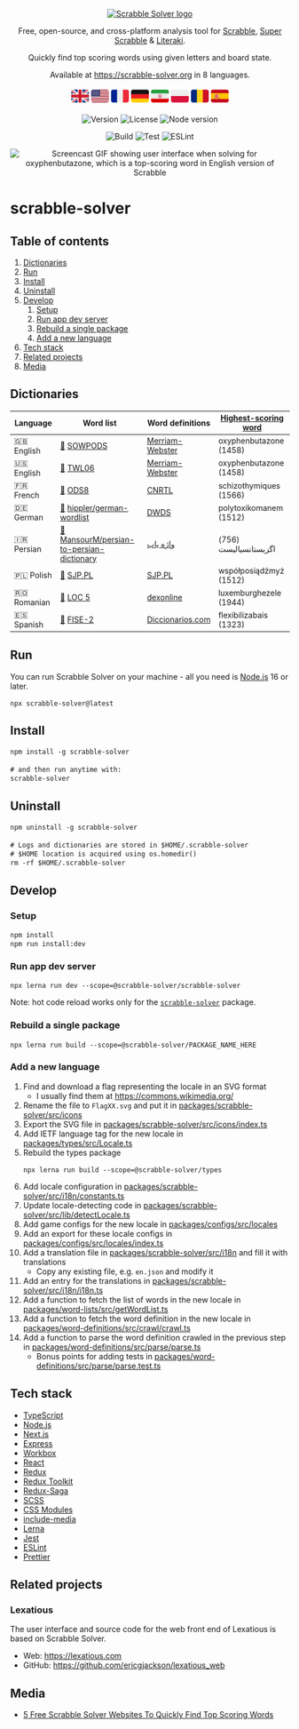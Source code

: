 <div align="center">
  <p>
    <a href="https://scrabble-solver.org">
      <img alt="Scrabble Solver logo" height="120" src="https://raw.githubusercontent.com/kamilmielnik/scrabble-solver/master/packages/scrabble-solver/public/logo.svg" />
    </a>
  </p>

  <p>
    Free, open-source, and cross-platform analysis tool for <a href="https://en.wikipedia.org/wiki/Scrabble">Scrabble</a>, <a href="https://en.wikipedia.org/wiki/Super_Scrabble">Super Scrabble</a> &amp; <a href="https://pl.wikipedia.org/wiki/Literaki">Literaki</a>.
  </p>

  <p>
    Quickly find top scoring words using given letters and board state.
  </p>

  <p>
    Available at <a href="https://scrabble-solver.org">https://scrabble-solver.org</a> in 8 languages.
  </p>

  <p>
    <img height="32" src="https://raw.githubusercontent.com/twitter/twemoji/master/assets/svg/1f1ec-1f1e7.svg" alt="Flag of United Kingdom" title="English (GB)" />
    <img height="32" src="https://raw.githubusercontent.com/twitter/twemoji/master/assets/svg/1f1fa-1f1f8.svg" alt="Flag of United States" title="English (US)" />
    <img height="32" src="https://raw.githubusercontent.com/twitter/twemoji/master/assets/svg/1f1eb-1f1f7.svg" alt="Flag of France" title="French" />
    <img height="32" src="https://raw.githubusercontent.com/twitter/twemoji/master/assets/svg/1f1e9-1f1ea.svg" alt="Flag of Germany" title="German" />
    <img height="32" src="https://raw.githubusercontent.com/twitter/twemoji/master/assets/svg/1f1ee-1f1f7.svg" alt="Flag of Iran" title="Persian" />
    <img height="32" src="https://raw.githubusercontent.com/twitter/twemoji/master/assets/svg/1f1f5-1f1f1.svg" alt="Flag of Poland" title="Polish" />
    <img height="32" src="https://raw.githubusercontent.com/twitter/twemoji/master/assets/svg/1f1f7-1f1f4.svg" alt="Flag of Romania" title="Romanian" />
    <img height="32" src="https://raw.githubusercontent.com/twitter/twemoji/master/assets/svg/1f1ea-1f1f8.svg" alt="Flag of Spain" title="Spanish" />
  </p>

  <p>
    <img src="https://img.shields.io/github/package-json/v/kamilmielnik/scrabble-solver" alt="Version" />
    <img src="https://img.shields.io/npm/l/scrabble-solver" alt="License" />
    <img src="https://img.shields.io/node/v/scrabble-solver" alt="Node version" />
  </p>

  <p>
    <img src="https://github.com/kamilmielnik/scrabble-solver/workflows/Build/badge.svg" alt="Build" />
    <img src="https://github.com/kamilmielnik/scrabble-solver/workflows/Test/badge.svg" alt="Test" />
    <img src="https://github.com/kamilmielnik/scrabble-solver/workflows/ESLint/badge.svg" alt="ESLint" />
  </p>

  <img alt="Screencast GIF showing user interface when solving for oxyphenbutazone, which is a top-scoring word in English version of Scrabble" src="https://raw.githubusercontent.com/kamilmielnik/scrabble-solver/master/screencast.gif" />
</div>

# scrabble-solver

## Table of contents

1. [Dictionaries](#dictionaries)
2. [Run](#run)
3. [Install](#install)
4. [Uninstall](#uninstall)
5. [Develop](#develop)
    1. [Setup](#setup)
    2. [Run app dev server](#run-app-dev-server)
    3. [Rebuild a single package](#rebuild-a-single-package)
    4. [Add a new language](#add-a-new-language)
6. [Tech stack](#tech-stack)
7. [Related projects](#related-projects)
8. [Media](#media)

## Dictionaries

| Language    | Word list                                                                                                                                                                                              | Word definitions                                    | [Highest-scoring word](https://codesandbox.io/s/highest-scoring-words-in-scrabble-vbj1ns?file=/src/index.js) |
|-------------|--------------------------------------------------------------------------------------------------------------------------------------------------------------------------------------------------------|-----------------------------------------------------|--------------------------------------------------------------------------------------------------------------|
| 🇬🇧 English  | [💾](https://www.wordgamedictionary.com/sowpods/download/sowpods.txt) [SOWPODS](https://en.wikipedia.org/wiki/Collins_Scrabble_Words)                                                                   | [Merriam-Webster](https://www.merriam-webster.com/) | oxyphenbutazone (1458)                                                                                       |
| 🇺🇸 English  | [💾](https://www.wordgamedictionary.com/twl06/download/twl06.txt) [TWL06](https://en.wikipedia.org/wiki/NASPA_Word_List)                                                                                | [Merriam-Webster](https://www.merriam-webster.com/) | oxyphenbutazone (1458)                                                                                       |
| 🇫🇷 French   | [💾](https://raw.githubusercontent.com/Thecoolsim/French-Scrabble-ODS8/main/French%20ODS%20dictionary.txt) [ODS8](https://github.com/Thecoolsim/French-Scrabble-ODS8)                                   | [CNRTL](https://www.cnrtl.fr/)                      | schizothymiques (1566)                                                                                       |
| 🇩🇪 German   | [💾](https://raw.githubusercontent.com/hippler/german-wordlist/master/words.txt) [hippler/german-wordlist](https://github.com/hippler/german-wordlist)                                                  | [DWDS](https://www.dwds.de)                         | polytoxikomanem (1512)                                                                                       |
| 🇮🇷 Persian  | [💾](https://raw.githubusercontent.com/MansourM/persian-to-persian-dictionary/main/moein/words.txt) [MansourM/persian-to-persian-dictionary](https://github.com/MansourM/persian-to-persian-dictionary) | [واژه یاب](https://vajehyab.com)                    | ‏(756) اگزیستانسیالیست                                                                                        |
| 🇵🇱 Polish   | [💾](https://sjp.pl/slownik/growy/) [SJP.PL](https://sjp.pl/slownik/dp.phtml)                                                                                                                           | [SJP.PL](https://sjp.pl)                            | współposiądźmyż (1512)                                                                                       |
| 🇷🇴 Romanian | [💾](https://dexonline.ro/static/download/scrabble/loc-flexiuni-5.0.zip) [LOC 5](https://dexonline.ro/scrabble)                                                                                         | [dexonline](https://dexonline.ro/)                  | luxemburghezele (1944)                                                                                       |
| 🇪🇸 Spanish  | [💾](https://github.com/kamilmielnik/scrabble-dictionaries/blob/master/spanish/fise-2.txt) [FISE-2](https://fisescrabble.org/)                                                                          | [Diccionarios.com](https://www.diccionarios.com/)   | flexibilizabais (1323)                                                                                       |

## Run

You can run Scrabble Solver on your machine - all you need is [Node.js](https://nodejs.org/) 16 or later.

```Shell
npx scrabble-solver@latest
```

## Install

```Shell
npm install -g scrabble-solver

# and then run anytime with:
scrabble-solver
```

## Uninstall

```Shell
npm uninstall -g scrabble-solver

# Logs and dictionaries are stored in $HOME/.scrabble-solver
# $HOME location is acquired using os.homedir()
rm -rf $HOME/.scrabble-solver
```

## Develop

### Setup

```Shell
npm install
npm run install:dev
```

### Run app dev server

```Shell
npx lerna run dev --scope=@scrabble-solver/scrabble-solver
```

Note: hot code reload works only for the [`scrabble-solver`](https://github.com/kamilmielnik/scrabble-solver/tree/master/packages/scrabble-solver) package.

### Rebuild a single package

```Shell
npx lerna run build --scope=@scrabble-solver/PACKAGE_NAME_HERE
```

### Add a new language

1. Find and download a flag representing the locale in an SVG format
    - I usually find them at https://commons.wikimedia.org/
2. Rename the file to `FlagXX.svg` and put it in [packages/scrabble-solver/src/icons](https://github.com/kamilmielnik/scrabble-solver/tree/master/packages/scrabble-solver/src/icons)
3. Export the SVG file in [packages/scrabble-solver/src/icons/index.ts](https://github.com/kamilmielnik/scrabble-solver/blob/master/packages/scrabble-solver/src/icons/index.ts)
4. Add IETF language tag for the new locale in [packages/types/src/Locale.ts](https://github.com/kamilmielnik/scrabble-solver/blob/master/packages/types/src/Locale.ts)
5. Rebuild the types package
   ```Shell
   npx lerna run build --scope=@scrabble-solver/types
   ```
6. Add locale configuration in [packages/scrabble-solver/src/i18n/constants.ts](https://github.com/kamilmielnik/scrabble-solver/blob/master/packages/scrabble-solver/src/i18n/constants.ts)
7. Update locale-detecting code in [packages/scrabble-solver/src/lib/detectLocale.ts](https://github.com/kamilmielnik/scrabble-solver/blob/master/packages/scrabble-solver/src/lib/detectLocale.ts)
8. Add game configs for the new locale in [packages/configs/src/locales](https://github.com/kamilmielnik/scrabble-solver/blob/master/packages/configs/src/locales)
9. Add an export for these locale configs in [packages/configs/src/locales/index.ts](https://github.com/kamilmielnik/scrabble-solver/blob/master/packages/configs/src/locales/index.ts)
10. Add a translation file in [packages/scrabble-solver/src/i18n](https://github.com/kamilmielnik/scrabble-solver/tree/master/packages/scrabble-solver/src/i18n) and fill it with translations
    - Copy any existing file, e.g. `en.json` and modify it
11. Add an entry for the translations in [packages/scrabble-solver/src/i18n/i18n.ts](https://github.com/kamilmielnik/scrabble-solver/tree/master/packages/scrabble-solver/src/i18n/i18n.ts)
12. Add a function to fetch the list of words in the new locale in [packages/word-lists/src/getWordList.ts](https://github.com/kamilmielnik/scrabble-solver/blob/master/packages/word-lists/src/getWordList.ts)
13. Add a function to fetch the word definition in the new locale in [packages/word-definitions/src/crawl/crawl.ts](https://github.com/kamilmielnik/scrabble-solver/blob/master/packages/word-definitions/src/crawl/crawl.ts)
14. Add a function to parse the word definition crawled in the previous step in [packages/word-definitions/src/parse/parse.ts](https://github.com/kamilmielnik/scrabble-solver/blob/master/packages/word-definitions/src/parse/parse.ts)
    - Bonus points for adding tests in [packages/word-definitions/src/parse/parse.test.ts](https://github.com/kamilmielnik/scrabble-solver/blob/master/packages/word-definitions/src/parse/parse.test.ts)

## Tech stack

- [TypeScript](https://www.typescriptlang.org/)
- [Node.js](https://nodejs.org/)
- [Next.js](https://nextjs.org/)
- [Express](https://expressjs.com/)
- [Workbox](https://developer.chrome.com/docs/workbox/)
- [React](https://reactjs.org/)
- [Redux](https://redux.js.org/)
- [Redux Toolkit](https://redux-toolkit.js.org/)
- [Redux-Saga](https://redux-saga.js.org/)
- [SCSS](https://sass-lang.com/)
- [CSS Modules](https://github.com/css-modules/css-modules)
- [include-media](https://eduardoboucas.github.io/include-media/)
- [Lerna](https://lerna.js.org/)
- [Jest](https://jestjs.io/)
- [ESLint](https://eslint.org/)
- [Prettier](https://prettier.io/)

## Related projects

### Lexatious

The user interface and source code for the web front end of Lexatious is based on Scrabble Solver.

- Web: https://lexatious.com
- GitHub: https://github.com/ericgjackson/lexatious_web

## Media

- [5 Free Scrabble Solver Websites To Quickly Find Top Scoring Words](https://www.ilovefreesoftware.com/05/featured/free-scrabble-solver-websites-to-quickly-find-top-scoring-words.html)
